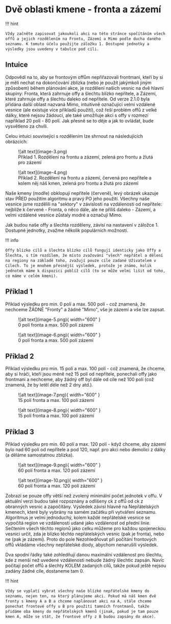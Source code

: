 # Dvě oblasti kmene - fronta a zázemí

!!! hint

    Vždy začněte zapisovat jakoukoli akci na této stránce spočítáním všech offů a jejich rozdělením na Frontu, Zázemí a Mimo podle ducha daného seznamu. K tomuto účelu použijte záložku 1. Dostupné jednotky a výsledky jsou uvedeny v tabulce pod cíli.

## Intuice

Odpovědí na to, aby se frontovým offům nepřiřazovali frontmani, kteří by si je měli nechat na dokončování zblízka (nebo je použít jakýmkoli jiným způsobem) během plánování akce, je rozdělení našich vesnic na dvě hlavní skupiny: Fronta, která zahrnuje offy a šlechtu blízko nepřítele, a Zázemí, které zahrnuje offy a šlechtu daleko od nepřítele. Od verze 2.1.0 byla přidána další oblast nazvaná Mimo, intuitivně označující velmi vzdálené vesnice (ale existuje více příkladů použití), což řeší problém offů z velké dálky, které nejsou žádoucí, ale také umožňuje akci s offy v rozmezí například 20 polí - 80 polí. Jak přesně se to děje a jak to ovládat, bude vysvětleno za chvíli.

Celou intuici související s rozdělením lze shrnout na následujících obrázcích:

<figure markdown="span">
  ![alt text](image-3.png)
  <figcaption>Příklad 1. Rozdělení na frontu a zázemí, zelená pro frontu a žlutá pro zázemí</figcaption>
</figure>

<figure markdown="span">
  ![alt text](image-4.png)
  <figcaption>Příklad 2. Rozdělení na frontu a zázemí, červená pro nepřítele a kolem něj náš kmen, zelená pro frontu a žlutá pro zázemí</figcaption>
</figure>

Naše kmeny (modře) obklopují nepřítele (červeně), levý obrázek ukazuje stav PŘED použitím algoritmu a pravý PO jeho použití. Všechny naše vesnice jsme rozdělili na "sektory" v závislosti na vzdálenosti od nepřítele: nejblíže k červené - Fronta, o něco dále, ale ne příliš daleko - Zázemí, a velmi vzdálené vesnice zůstaly modré a označují Mimo.

Jak budou naše offy a šlechta rozděleny, závisí na nastavení v záložce 1. Dostupné jednotky, zvažme několik populárních možností.

!!! info

    Offy blízko cílů a šlechta blízko cílů fungují identicky jako Offy a Šlechta, s tím rozdílem, že místo zvažování "všech" nepřátel a dělení na regiony na základě toho, zvažují pouze cíle zadané Uživatelem v Cílech. To je mnohem přesnější výsledek, protože je známo, kolik jednotek máme k dispozici poblíž cílů (to se může velmi lišit od toho, co máme v celém kmeni).

## Příklad 1

Příklad výsledku pro min. 0 polí a max. 500 polí - což znamená, že nechceme ŽÁDNÉ "Fronty" a žádné "Mimo", vše je zázemí a vše lze zapsat.

<figure markdown="span">
  ![alt text](image-5.png){ width="600" }
  <figcaption>0 polí fronta a max. 500 polí zázemí</figcaption>
</figure>

<figure markdown="span">
  ![alt text](image-6.png){ width="600" }
  <figcaption>0 polí fronta a max. 500 polí zázemí</figcaption>
</figure>

## Příklad 2

Příklad výsledku pro min. 15 polí a max. 100 polí - což znamená, že chceme, aby si hráči, kteří jsou méně než 15 polí od nepřítele, ponechali offy jako frontmani a nechceme, aby žádný off byl dále od cíle než 100 polí (což znamená, že by letěl déle než 2 dny atd.).

<figure markdown="span">
  ![alt text](image-7.png){ width="600" }
  <figcaption>15 polí fronta a max. 100 polí zázemí</figcaption>
</figure>

<figure markdown="span">
  ![alt text](image-8.png){ width="600" }
  <figcaption>15 polí fronta a max. 100 polí zázemí</figcaption>
</figure>

## Příklad 3

Příklad výsledku pro min. 60 polí a max. 120 polí - když chceme, aby zázemí bylo nad 60 polí od nepřítele a pod 120, např. pro akci nebo demolici z dálky (a děláme samostatnou zblízka).

<figure markdown="span">
  ![alt text](image-9.png){ width="600" }
  <figcaption>60 polí fronta a max. 120 polí zázemí</figcaption>
</figure>

<figure markdown="span">
  ![alt text](image-10.png){ width="600" }
  <figcaption>60 polí fronta a max. 120 polí zázemí</figcaption>
</figure>

Zobrazí se pouze offy větší než zvolený minimální počet jednotek v offu. V aktuální verzi budou také rozpoznány a odlišeny ck z offů od ck z obranných vesnic a započítány. Výsledek závisí hlavně na Nepřátelských kmenech, které byly vybrány na samém začátku při vytváření seznamu. Algoritmus je velmi jednoduchý, kolem každé nepřátelské vesnice se vypočítá region ve vzdálenosti udané jako vzdálenost od přední linie. Sečtením všech těchto regionů jako celku můžeme pro každou spojeneckou vesnici určit, zda je blízko těchto nepřátelských vesnic (pak je fronta), nebo ne (pak je zázemí). Proto do pole Nezohledňovat při počítání frontových offů vkládáme všechny nepřátelské diody, abychom nenarušili výsledek.

Dva spodní řádky také zohledňují danou maximální vzdálenost pro šlechtu, kde z menší než uvedené vzdálenosti nebude žádný šlechtic zapsán. Navíc počítají počet offů a šlechty KOLEM zadaných cílů, takže pokud ještě nejsou zadány žádné cíle, dostaneme tam 0.

!!! hint

    Vždy se vyplatí vybrat všechny naše blízké nepřátelské kmeny do seznamu, nejen ten, na který plánujeme akci. Pokud má náš kmen dvě fronty s kmeny A a B a chceme naplánovat akci na A, stále chceme ponechat frontové offy u B pro použití tamních frontmanů, takže přidáme oba kmeny do nepřátelských kmenů (jinak, pokud je tam pouze kmen A, může se stát, že frontové offy z B budou zapsány do akce).
